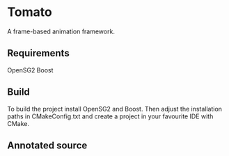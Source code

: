 # Tomato

A frame-based animation framework.

## Requirements

OpenSG2
Boost

## Build

To build the project install OpenSG2 and Boost. Then adjust the installation paths in CMakeConfig.txt and create a project in your favourite IDE with CMake.

## Annotated source

